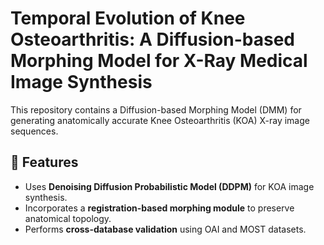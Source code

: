 # Temporal Evolution of Knee Osteoarthritis: A Diffusion-based Morphing Model for X-Ray Medical Image Synthesis

This repository contains a Diffusion-based Morphing Model (DMM) for generating anatomically accurate Knee Osteoarthritis (KOA) X-ray image sequences.

## 🚀 Features
- Uses **Denoising Diffusion Probabilistic Model (DDPM)** for KOA image synthesis.
- Incorporates a **registration-based morphing module** to preserve anatomical topology.
- Performs **cross-database validation** using OAI and MOST datasets.
